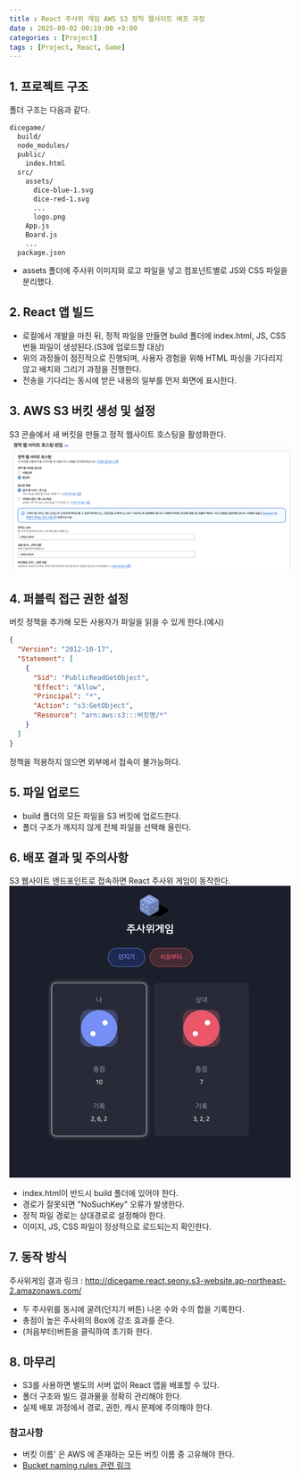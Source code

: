 ```yaml
---
title : React 주사위 게임 AWS S3 정적 웹사이트 배포 과정
date : 2025-09-02 00:19:00 +9:00
categories : [Project]
tags : [Project, React, Game]
---
```

## 1. 프로젝트 구조
폴더 구조는 다음과 같다.

```directory
dicegame/
  build/
  node_modules/
  public/
    index.html
  src/
    assets/
      dice-blue-1.svg
      dice-red-1.svg
      ...
      logo.png
    App.js
    Board.js
    ...
  package.json
```
- assets 폴더에 주사위 이미지와 로고 파일을 넣고 컴포넌트별로 JS와 CSS 파일을 분리했다.

## 2. React 앱 빌드
- 로컬에서 개발을 마친 뒤, 정적 파일을 만들면 build 폴더에 index.html, JS, CSS 번들 파일이 생성된다.(S3에 업로드할 대상)
- 위의 과정들이 점진적으로 진행되며, 사용자 경험을 위해 HTML 파싱을 기다리지 않고 배치와 그리기 과정을 진행한다.
- 전송을 기다리는 동시에 받은 내용의 일부를 먼저 화면에 표시한다.

## 3. AWS S3 버킷 생성 및 설정
S3 콘솔에서 새 버킷을 만들고 정적 웹사이트 호스팅을 활성화한다.
![image](../assets/screenshot/aws-s3.png)

## 4. 퍼블릭 접근 권한 설정
버킷 정책을 추가해 모든 사용자가 파일을 읽을 수 있게 한다.(예시)
```Json
{
  "Version": "2012-10-17",
  "Statement": [
    {
      "Sid": "PublicReadGetObject",
      "Effect": "Allow",
      "Principal": "*",
      "Action": "s3:GetObject",
      "Resource": "arn:aws:s3:::버킷명/*"
    }
  ]
}
```
정책을 적용하지 않으면 외부에서 접속이 불가능하다.

## 5. 파일 업로드
- build 폴더의 모든 파일을 S3 버킷에 업로드한다.
- 폴더 구조가 깨지지 않게 전체 파일을 선택해 올린다.

## 6. 배포 결과 및 주의사항
S3 웹사이트 엔드포인트로 접속하면 React 주사위 게임이 동작한다.
![image](../assets/screenshot/dicegame.png)

- index.html이 반드시 build 폴더에 있어야 한다.
- 경로가 잘못되면 "NoSuchKey" 오류가 발생한다.
- 정적 파일 경로는 상대경로로 설정해야 한다.
- 이미지, JS, CSS 파일이 정상적으로 로드되는지 확인한다.

## 7. 동작 방식
주사위게임 결과 링크 : <http://dicegame.react.seony.s3-website.ap-northeast-2.amazonaws.com/>
- 두 주사위를 동시에 굴려(던지기 버튼) 나온 수와 수의 합을 기록한다.
- 총점이 높은 주사위의 Box에 강조 효과를 준다.
- (처음부터)버튼을 클릭하여 초기화 한다.

## 8. 마무리
- S3를 사용하면 별도의 서버 없이 React 앱을 배포할 수 있다.
- 폴더 구조와 빌드 결과물을 정확히 관리해야 한다.
- 실제 배포 과정에서 경로, 권한, 캐시 문제에 주의해야 한다.

### 참고사항
- 버킷 이름' 은 AWS 에 존재하는 모든 버킷 이름 중 고유해야 한다.
- [Bucket naming rules 관련 링크](https://docs.aws.amazon.com/AmazonS3/latest/userguide/bucketnamingrules.html)